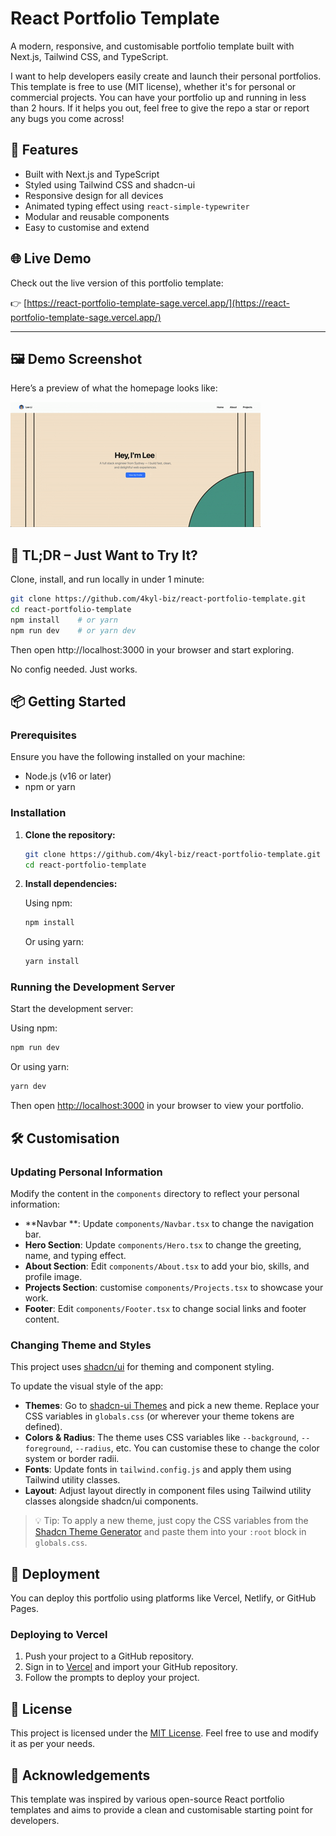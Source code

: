 # React Portfolio Template

A modern, responsive, and customisable portfolio template built with Next.js, Tailwind CSS, and TypeScript.

I want to help developers easily create and launch their personal portfolios. This template is free to use (MIT license), whether it's for personal or commercial projects. You can have your portfolio up and running in less than 2 hours. If it helps you out, feel free to give the repo a star or report any bugs you come across!

## 🚀 Features

- Built with Next.js and TypeScript
- Styled using Tailwind CSS and shadcn-ui
- Responsive design for all devices
- Animated typing effect using `react-simple-typewriter`
- Modular and reusable components
- Easy to customise and extend

## 🌐 Live Demo

Check out the live version of this portfolio template:

👉 [https://react-portfolio-template-sage.vercel.app/](https://react-portfolio-template-sage.vercel.app/)

---

## 🖼️ Demo Screenshot

Here’s a preview of what the homepage looks like:

![Portfolio Screenshot](public/images/project-demo.gif)

## 📌 TL;DR – Just Want to Try It?

Clone, install, and run locally in under 1 minute:

```bash
git clone https://github.com/4kyl-biz/react-portfolio-template.git
cd react-portfolio-template
npm install    # or yarn
npm run dev    # or yarn dev
```

Then open http://localhost:3000 in your browser and start exploring.

No config needed. Just works.

## 📦 Getting Started

### Prerequisites

Ensure you have the following installed on your machine:

- Node.js (v16 or later)
- npm or yarn

### Installation

1. **Clone the repository:**

   ```bash
   git clone https://github.com/4kyl-biz/react-portfolio-template.git
   cd react-portfolio-template
   ```

2. **Install dependencies:**

   Using npm:

   ```bash
   npm install
   ```

   Or using yarn:

   ```bash
   yarn install
   ```

### Running the Development Server

Start the development server:

Using npm:

```bash
npm run dev
```

Or using yarn:

```bash
yarn dev
```

Then open [http://localhost:3000](http://localhost:3000) in your browser to view your portfolio.

## 🛠️ Customisation

### Updating Personal Information

Modify the content in the `components` directory to reflect your personal information:

- **Navbar **: Update `components/Navbar.tsx` to change the navigation bar.
- **Hero Section**: Update `components/Hero.tsx` to change the greeting, name, and typing effect.
- **About Section**: Edit `components/About.tsx` to add your bio, skills, and profile image.
- **Projects Section**: customise `components/Projects.tsx` to showcase your work.
- **Footer**: Edit `components/Footer.tsx` to change social links and footer content.

### Changing Theme and Styles

This project uses [shadcn/ui](https://ui.shadcn.com/themes) for theming and component styling.

To update the visual style of the app:

- **Themes**: Go to [shadcn-ui Themes](https://ui.shadcn.com/themes) and pick a new theme. Replace your CSS variables in `globals.css` (or wherever your theme tokens are defined).
- **Colors & Radius**: The theme uses CSS variables like `--background`, `--foreground`, `--radius`, etc. You can customise these to change the color system or border radii.
- **Fonts**: Update fonts in `tailwind.config.js` and apply them using Tailwind utility classes.
- **Layout**: Adjust layout directly in component files using Tailwind utility classes alongside shadcn/ui components.

> 💡 Tip: To apply a new theme, just copy the CSS variables from the [Shadcn Theme Generator](https://ui.shadcn.com/themes) and paste them into your `:root` block in `globals.css`.

## 🚀 Deployment

You can deploy this portfolio using platforms like Vercel, Netlify, or GitHub Pages.

### Deploying to Vercel

1. Push your project to a GitHub repository.
2. Sign in to [Vercel](https://vercel.com/) and import your GitHub repository.
3. Follow the prompts to deploy your project.

## 📄 License

This project is licensed under the [MIT License](LICENSE). Feel free to use and modify it as per your needs.

## 🙌 Acknowledgements

This template was inspired by various open-source React portfolio templates and aims to provide a clean and customisable starting point for developers.

